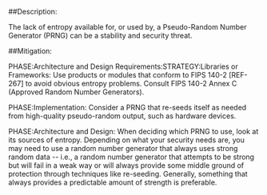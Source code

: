 ##Description:

The lack of entropy available for, or used by, a Pseudo-Random Number Generator (PRNG) can be a stability and security threat.



##Mitigation:


PHASE:Architecture and Design Requirements:STRATEGY:Libraries or Frameworks:
Use products or modules that conform to FIPS 140-2 [REF-267] to avoid obvious entropy problems. Consult FIPS 140-2 Annex C (Approved Random Number Generators).

PHASE:Implementation:
Consider a PRNG that re-seeds itself as needed from high-quality pseudo-random output, such as hardware devices.

PHASE:Architecture and Design:
When deciding which PRNG to use, look at its sources of entropy. Depending on what your security needs are, you may need to use a random number generator that always uses strong random data -- i.e., a random number generator that attempts to be strong but will fail in a weak way or will always provide some middle ground of protection through techniques like re-seeding. Generally, something that always provides a predictable amount of strength is preferable.

